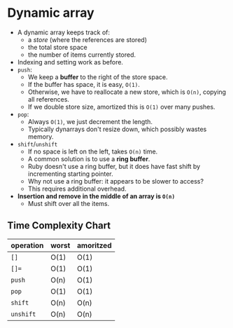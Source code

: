# Dynamic array

* A dynamic array keeps track of:
    * a *store* (where the references are stored)
    * the total store space
    * the number of items currently stored.
* Indexing and setting work as before.
* `push`:
    * We keep a **buffer** to the right of the store space.
    * If the buffer has space, it is easy, `O(1)`.
    * Otherwise, we have to reallocate a new store, which is `O(n)`,
      copying all references.
    * If we double store size, amortized this is `O(1)` over many
      pushes.
* `pop`:
    * Always `O(1)`, we just decrement the length.
    * Typically dynarrays don't resize down, which possibly wastes
      memory.
* `shift`/`unshift`
    * If no space is left on the left, takes `O(n)` time.
    * A common solution is to use a **ring buffer**.
    * Ruby doesn't use a ring buffer, but it does have fast shift by
      incrementing starting pointer.
    * Why not use a ring buffer: it appears to be slower to access?
    * This requires additional overhead.
* **Insertion and remove in the middle of an array is `O(n)`**
    * Must shift over all the items.

## Time Complexity Chart

operation|worst|amoritzed
---------|-----|---------
`[]`|O(1)|O(1)
`[]=`|O(1)|O(1)
`push`|O(n)|O(1)
`pop`|O(1)|O(1)
`shift`|O(n)|O(n)
`unshift`|O(n)|O(n)
